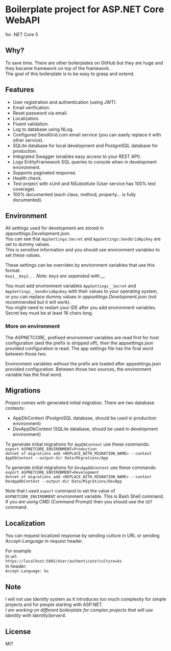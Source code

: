 # Boilerplate project for ASP.NET Core WebAPI
for .NET Core 5

## Why?
To save time. There are other boilerplates on GitHub but they are huge and they became framework on top of the framework.  
The goal of this boilerplate is to be easy to grasp and extend.  

## Features
* User registration and authentication (using JWT).
* Email verification.
* Reset password via email.
* Localization.
* Fluent validation.
* Log to database using NLog.
* Configured SendGrid.com email service (you can easily replace it with other service).
* SQLite database for local development and PostgreSQL database for production.
* Integrated Swagger (enables easy access to your REST API).
* Logs EntityFramework SQL queries to console when in development environment.
* Supports paginated response.
* Health check.
* Test project with xUnit and NSubstitute (User service has 100% test coverage).
* 100% documented (each class, method, property... is fully documented).

## Environment
All settings used for development are stored in *appsettings.Development.json*.  
You can see that ```AppSettings:Secret``` and ```AppSettings:SendGridApiKey``` are set to dummy values.  
This is sensitive information and you should use environment variables to set these values.  

These settings can be overriden by environment variables that use this format:  
```Key1__Key2...``` *Note: keys are separated with __*  

You must add environment variables ```AppSettings__Secret``` and ```AppSettings__SendGridApiKey``` with their values to your operating system,  
or you can replace dummy values in *appsettings.Development.json* (not recommended but it will work).  
You might need to restart your IDE after you add environment variables.  
Secret key must be at least 16 chars long.  

### More on environment
The *ASPNETCORE_* prefixed environment variables are read first for host configuration (and the prefix is stripped off), then the appsettings.json provided configuration is read. The app settings file has the final word between those two.

Environment variables without the prefix are loaded after appsettings.json provided configuration. Between those two sources, the environment variable has the final word.

## Migrations
Project comes with generated initial migration. There are two database contexts:  
* AppDbContext (PostgreSQL database, should be used in production environment)  
* DevAppDbContext (SQLite database, should be used in development environment)  

To generate initial migrations for ```AppDbContext``` use these commands:  
```export ASPNETCORE_ENVIRONMENT=Production```  
```dotnet ef migrations add <REPLACE_WITH_MIGRATION_NAME> --context AppDbContext --output-dir Data/Migrations/App```  

To generate initial migrations for ```DevAppDbContext``` use these commands:  
```export ASPNETCORE_ENVIRONMENT=Development```  
```dotnet ef migrations add <REPLACE_WITH_MIGRATION_NAME> --context DevAppDbContext --output-dir Data/Migrations/DevApp```  

Note that I used ```export``` command to set the value of ```ASPNETCORE_ENVIRONMENT``` environment variable. This is Bash Shell command.
If you are using CMD (Command Prompt) then you should use the ```SET``` command.  

## Localization
You can request localized response by sending culture in URL or sending *Accept-Language* in request header.  

For example    
In url:  
```https://localhost:5001/User/authenticate?culture=bs```  
In header:  
```Accept-Language: bs```

## Note
I will not use _Identity_ system as it introduces too much complexity for simple projects and for people starting with ASP.NET.  
*I am working on different boilerplate for complex projects that will use Identity with IdentityServer4.*

## License
MIT
